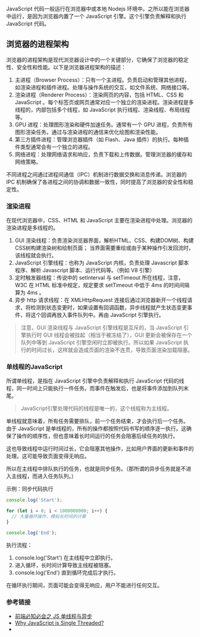 JavaScript 代码一般运行在浏览器中或本地 Nodejs 环境中。之所以能在浏览器中运行，是因为浏览器内置了一个 JavaScript 引擎。这个引擎负责解释和执行 JavaScript 代码。

## 浏览器的进程架构
浏览器的进程架构是现代浏览器设计中的一个关键部分，它确保了浏览器的稳定性、安全性和性能。以下是浏览器进程架构的描述：
1. 主进程（Browser Process）：只有一个主进程。负责启动和管理其他进程，如渲染进程和插件进程。处理与操作系统的交互，如文件系统、网络接口等。
2. 渲染进程（Renderer Process）：渲染网页的内容，包括 HTML、CSS 和 JavaScript 。每个标签页或网页通常对应一个独立的渲染进程。渲染进程是多线程的，内部包括多个线程，如 JavaScript 执行线程、渲染线程、布局线程等。
3. GPU 进程：处理图形渲染和硬件加速任务。通常有一个 GPU 进程，负责所有图形渲染任务。通过与渲染进程的通信来优化绘图和渲染性能。
4. 第三方插件进程：管理浏览器插件（如 Flash、Java 插件）的执行。每种插件类型通常会有一个独立的进程。
5. 网络进程：处理网络请求和响应，负责下载和上传数据。管理浏览器的缓存和网络策略。

不同进程之间通过进程间通信（IPC）机制进行数据交换和消息传递。浏览器的 IPC 机制确保了各进程之间的协调和数据一致性，同时提高了浏览器的安全性和稳定性。

### 渲染进程
在现代浏览器中，CSS、HTML 和 JavaScript 主要在渲染进程中处理。浏览器的渲染进程是多线程的。
1. GUI 渲染线程：负责渲染浏览器界面，解析HTML、CSS、构建DOM树、构建CSS树构建渲染树和绘制页面； 当界面需要重绘或由于某种操作引发回流时，该线程就会执行。
2. JavaScript 引擎线程：也称为 JavaScript 内核，负责处理 Javascript 脚本程序、解析 Javascript 脚本、运行代码等。（例如 V8 引擎）
3. 定时触发器线程：传说中的 setInterval 与 setTimeout 所在线程，注意，W3C 在 HTML 标准中规定，规定要求 setTimeout 中低于 4ms 的时间间隔算为 4ms 。
4. 异步 http 请求线程：在 XMLHttpRequest 连接后通过浏览器新开一个线程请求，将检测到状态变更时，如果设置有回调函数，异步线程就产生状态变更事件，将这个回调再放入事件队列中。再由 JavaScript 引擎执行。

> 注意，GUI 渲染线程与 JavaScript 引擎线程是互斥的，当 JavaScript 引擎执行时 GUI 线程会被挂起（相当于被冻结了），GUI 更新会被保存在一个队列中等到 JavaScript 引擎空闲时立即被执行。所以如果 JavaScript 执行的时间过长，这样就会造成页面的渲染不连贯，导致页面渲染加载阻塞。

### 单线程的JavaScript
所谓单线程，是指在 JavaScript 引擎中负责解释和执行 JavaScript 代码的线程，同一时间上只能执行一件任务。而事件在触发后，也是将事件添加到队列末尾。

> JavaScript引擎处理代码的线程是唯一的，这个线程称为主线程。

单线程就意味着，所有任务需要排队，前一个任务结束，才会执行后一个任务。
由于 JavaScript 是单线程的，所有的操作都按照代码书写的顺序逐一执行。这确保了操作的顺序性，但也意味着长时间运行的任务会阻塞后续任务的执行。

这也导致线程中运行时间过长，它会阻塞其他操作，比如用户界面的更新和事件的处理。这可能导致页面变得无响应。

所以在主线程中排队执行的任务，也就是同步任务。（那所谓的异步任务就是不进入主线程，而进入任务队列。）

示例：同步代码执行
```javascript
console.log('Start');

for (let i = 0; i < 1000000000; i++) {
  // 大量循环操作，模拟长时间的计算
}

console.log('End');
```
执行流程：
1. console.log('Start') 在主线程中立即执行。
2. 进入循环，长时间计算导致主线程被阻塞。
3. console.log('End') 直到循环完成后才执行。

在循环执行期间，页面可能会变得无响应，用户不能进行任何交互。




### 参考链接

- [前端必知必会之 JS 单线程与异步](https://juejin.cn/post/6844903574133014542) 
- [Why JavaScript is Single Threaded?](https://groovetechnology.com/blog/why-javascript-is-single-threaded/)
- 